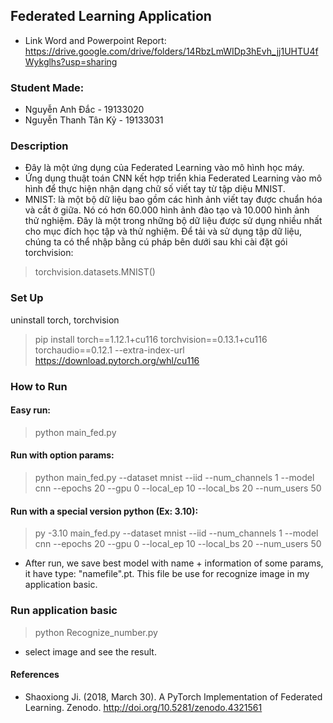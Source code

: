 ## Federated Learning Application

- Link Word and Powerpoint Report: https://drive.google.com/drive/folders/14RbzLmWIDp3hEvh_jj1UHTU4fWykglhs?usp=sharing

### Student Made:
+ Nguyễn Anh Đắc - 19133020
+ Nguyễn Thanh Tân Kỷ - 19133031

### Description
- Đây là một ứng dụng của Federated Learning vào mô hình học máy. 
- Ứng dụng thuật toán CNN kết hợp triển khia Federated Learning vào mô hình để thực hiện nhận dạng chữ số viết tay từ tập diệu MNIST.
- MNIST: là một bộ dữ liệu bao gồm các hình ảnh viết tay được chuẩn hóa và cắt ở giữa. Nó có hơn 60.000 hình ảnh đào tạo và 10.000 hình ảnh thử nghiệm. Đây là một trong những bộ dữ liệu được sử dụng nhiều nhất cho mục đích học tập và thử nghiệm. Để tải và sử dụng tập dữ liệu, chúng ta có thể nhập bằng cú pháp bên dưới sau khi cài đặt gói torchvision:
> torchvision.datasets.MNIST()

###  Set Up 
uninstall torch, torchvision

> pip install torch==1.12.1+cu116 torchvision==0.13.1+cu116 torchaudio==0.12.1 --extra-index-url https://download.pytorch.org/whl/cu116
 
### How to Run
#### Easy run: 
> python main_fed.py

#### Run with option params:
> python main_fed.py --dataset mnist --iid --num_channels 1 --model cnn --epochs 20 --gpu 0 --local_ep 10 --local_bs 20 --num_users 50 

#### Run with a special version python (Ex: 3.10):  
> py -3.10 main_fed.py --dataset mnist --iid --num_channels 1 --model cnn --epochs 20 --gpu 0 --local_ep 10 --local_bs 20 --num_users 50 

- After run, we save best model with name + information of some params, it have type: "namefile".pt. This file be use for recognize image in my application basic.
### Run application basic
> python Recognize_number.py
- select image and see the result.

#### References
- Shaoxiong Ji. (2018, March 30). A PyTorch Implementation of Federated Learning. Zenodo. http://doi.org/10.5281/zenodo.4321561
